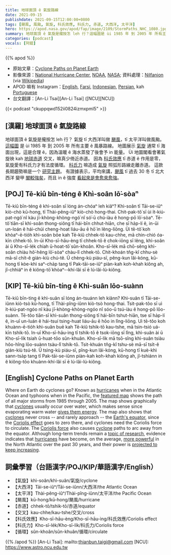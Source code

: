 ```yaml
---
title: 地球面頂 ê 氣旋路線
date: 2021-09-15
publishdate: 2021-09-15T12:00:00+0800
tags: [颶風, 風颱, 氣旋, 科氏效應, 科氏力, 赤道, 大西洋, 太平洋]
hero: https://apod.nasa.gov/apod/fap/image/2109/StormPaths_NHC_1080.jpg
summary: 地球面頂 ê 氣旋是攏按怎 leh 行？這幅圖是 ùi 1985 年 到 2005 年 所有主要 ê 風暴路線。
categories: [podcast]
vocals: [阿錕]
---
```


{{% apod %}}

- 原始文章：[Cyclone Paths on Planet Earth](https://apod.nasa.gov/apod/ap210915.html)
- 影像來源：[National Hurricane Center](https://www.nhc.noaa.gov/), [NOAA](https://www.noaa.gov/), [NASA](https://www.nasa.gov/); 資料處理：[Nilfanion](https://commons.wikimedia.org/wiki/User:Nilfanion) (via [Wikipedia](https://www.wikipedia.org/))
- APOD 嘛有 Instagram：[English](https://www.instagram.com/astronomypicturesdaily/), [Farsi](https://www.instagram.com/skypixapod/), [Indonesian](https://www.instagram.com/apod.id/), [Persian](https://www.instagram.com/avastarapod/), kah [Portuguese](https://www.instagram.com/apodbrasil/)
- 台文翻譯：[An-Li Tsai][An-Li Tsai] ([NCU][NCU])

{{< podcast "ckuppqwd152ii0824izmxpml5" >}}

## [漢羅] 地球面頂 ê 氣旋路線
地球面頂 ê 氣旋是攏按怎 leh 行？
氣旋 tī 大西洋叫做 [颶風][hurricanes]，tī 太平洋叫做風颱。
[這幅圖][featured map] 是 ùi 1985 年 到 2005 年 所有主要 ê 風暴路線。
地圖展示 [氣旋][cyclones] 通常 tī 海面出現，這是合理 ê，因為溫暖 ê 海水蒸發了後會予 in 能量。
Ùi 地圖閣看會著氣旋袂 kah [地球赤道][Earth's equator] 交叉，嘛真少倚近赤道。
因為 [科氏效應][Coriolis effect] tī 赤道 ê 作用是零，氣旋愛有科氏力才有法度循環。
[科氏力][Coriolis force] 嘛造成 [氣旋][cyclone] 照弧形路線走離赤道。
這款長期趨勢嘛是一个 [研究主題][topic of research]。
有證據表示，平均來講，[颶風][hurricanes] tī 過去 30 冬 tī 北大西洋 變甲 [閣較強矣][more powerful]，而且 in ê 強度 [看起來是會愈來愈強][projected to keep increasing]。

## [POJ] Tē-kiû bīn-téng ê Khì-soân lō͘-sòaⁿ
Tē-kiû bīn-téng ê khì-soân sī lóng án-chóaⁿ leh kiâⁿ?
Khì-soân tī Tāi-se-iûⁿ kiò-chò kū-hong, tī Thài-pêng-iûⁿ kiò-chò hong-thai.
Chit-pak-tô͘ sī ùi i̍t-kiú-pat-ngó͘ nî kàu jī-khòng-khòng-ngó͘ nî só͘-ū chú-iàu ê hong-pō lō͘-sòaⁿ.
Tē-tô͘ tiān-sī khì-soân thong-siông tī hái-bīn chhut-hiān, che sī ha̍p-lí ê, in-ūi un-loán ê hái-chúi cheng-hoat liáu-āu ē hō͘ in lêng-liōng.
Ùi tē-tô͘ koh khòaⁿ-ē-tio̍h khì-soân bōe kah Tē-kiû chhek-tō kau-chhe, mā chin-chió óa-kīn chhek-tō.
In-ūi Kho-sī-hāu-èng tī chhek-tō ê chok-iōng sī lêng, khì-soân ài ū Kho-sī-le̍k chiah ū-hoat-tō͘ sûn-khoân.
Kho-sī-le̍k mā chō-sêng khì-soân chiàu hô͘-hêng lō͘-sòaⁿ chàu-lî chhek-tō.
Chit-khoán tn̂g-kî chhu-sè mā-sī chi̍t-ê gián-kiù chú-tê.
Ū chèng-kù piáu-sī, pêng-kun lâi-kóng, kū-hong tī kòe-khì saⁿ-cha̍p tang tī Pak-tāi-se-iûⁿ piàn-kah koh-khah kiông ah, jî-chhiáⁿ in ê kiông-tō͘ khòaⁿ--khí-lâi sī ē lú-lâi-lú-kiông.

## [KIP] Tē-kiû bīn-tíng ê Khì-suân lōo-suànn
Tē-kiû bīn-tíng ê khì-suân sī lóng án-tsuánn leh kiânn?
Khì-suân tī Tāi-se-iûnn kiò-tsò kū-hong, tī Thài-pîng-iûnn kiò-tsò hong-thai.
Tsit-pak-tôo sī uì i̍t-kiú-pat-ngóo nî kàu jī-khòng-khòng-ngóo nî sóo-ū tsú-iàu ê hong-pō lōo-suànn.
Tē-tôo tiān-sī khì-suân thong-siông tī hái-bīn tshut-hiān, tse sī ha̍p-lí ê, in-uī un-luán ê hái-tsuí tsing-huat liáu-āu ē hōo in lîng-liōng.
Uì tē-tôo koh khuànn-ē-tio̍h khì-suân buē kah Tē-kiû tshik-tō kau-tshe, mā tsin-tsió uá-kīn tshik-tō.
In-uī Kho-sī-hāu-ìng tī tshik-tō ê tsok-iōng sī lîng, khì-suân ài ū Kho-sī-li̍k tsiah ū-huat-tōo sûn-khuân.
Kho-sī-li̍k mā tsō-sîng khì-suân tsiàu hôo-hîng lōo-suànn tsàu-lî tshik-tō.
Tsit-khuán tn̂g-kî tshu-sè mā-sī tsi̍t-ê gián-kiù tsú-tê.
Ū tsìng-kù piáu-sī, pîng-kun lâi-kóng, kū-hong tī kuè-khì sann-tsa̍p tang tī Pak-tāi-se-iûnn piàn-kah koh-khah kiông ah, jî-tshiánn in ê kiông-tōo khuànn-khí-lâi sī ē lú-lâi-lú-kiông.

## [English] Cyclone Paths on Planet Earth
Where on Earth do cyclones go?
Known as [hurricanes][hurricanes] when in the Atlantic Ocean and typhoons when in the Pacific, the [featured map][featured map] shows the path of all major storms from 1985 through 2005.
The map shows graphically that [cyclones][cyclones] usually occur over water, which makes sense since evaporating warm water [gives them energy][gives them energy].
The map also shows that [cyclones][cyclones] never cross -- and rarely approach -- the [Earth's equator][Earth's equator], since the [Coriolis effect][Coriolis effect] goes to zero there, and cyclones need the Coriolis force to circulate.
The [Coriolis force][Coriolis force] also causes [cyclone][cyclone] paths to arc away from the equator.
Although long-term trends remain a [topic of research][topic of research], evidence indicates that [hurricanes][hurricanes] have become, on the average, [more powerful][more powerful] in the North Atlantic over the past 30 years, and their power is [projected to keep increasing][projected to keep increasing].

## 詞彙學習（台語漢字/POJ/KIP/華語漢字/English）
- 【氣旋】khì-soân/khì-suân/氣旋/cyclone
- 【大西洋】Tāi-se-iûⁿ/Tāi-se-iûnn/大西洋/the Atlantic Ocean
- 【太平洋】Thài-pêng-iûⁿ/Thài-pîng-iûnn/太平洋/the Pacific Ocean
- 【颶風】kū-hong/kū-hong/颶風/hurricane
- 【赤道】chhek-tō/tshik-tō/赤道/equator
- 【交叉】kau-chhe/kau-tshe/交叉/cross
- 【科氏效應】Kho-sī-hāu-èng/Kho-sī-hāu-ìng/科氏效應/Coriolis effect
- 【科氏力】Kho-sī-le̍k/Kho-sī-li̍k/科氏力/Coriolis force
- 【循環】sûn-khoân/sûn-khuân/循環/circulate

{{% /apod %}}
[An-Li Tsai]: mailto:thianbun.taigi@gmail.com
[NCU]: https://www.astro.ncu.edu.tw

[hurricanes]:https://www.aoml.noaa.gov/hrd-faq/
[featured map]:https://commons.wikimedia.org/wiki/File:Global_tropical_cyclone_tracks-edit.jpg
[cyclones]:https://gpm.nasa.gov/education/articles/what-hurricane-typhoon-or-tropical-cyclone
[gives them energy]:https://www.pbs.org/wgbh/nova/article/hurricane-power/
[cyclones]:https://www.nhc.noaa.gov/cyclones/
[Earth's equator]:https://en.wikipedia.org/wiki/Equator
[Coriolis effect]:https://en.wikipedia.org/wiki/Coriolis_effect
[Coriolis force]:https://www.youtube.com/watch?v=aeY9tY9vKgs
[cyclone]:https://apod.nasa.gov/apod/ap040406.html
[topic of research]:https://www.gapphotos.com/images/WebPreview/0100/0100358.jpg
[hurricanes]:https://spaceplace.nasa.gov/hurricanes/en/
[more powerful]:https://www.sciencenews.org/article/hurricanes-frequency-danger-climate-change-atlantic
[projected to keep increasing]:https://www.gfdl.noaa.gov/global-warming-and-hurricanes/
